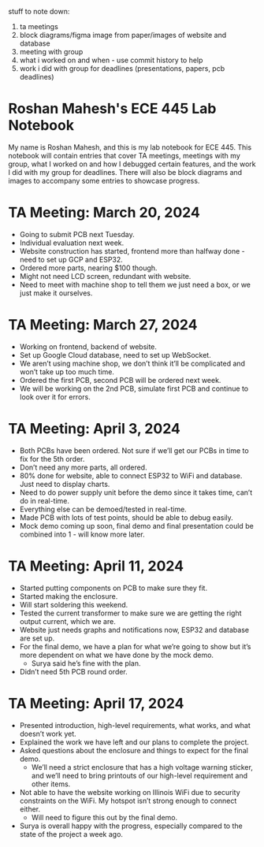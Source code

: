stuff to note down:
1. ta meetings
2. block diagrams/figma image from paper/images of website and database
3. meeting with group
4. what i worked on and when - use commit history to help
5. work i did with group for deadlines (presentations, papers, pcb deadlines)

# Roshan Mahesh's ECE 445 Lab Notebook

My name is Roshan Mahesh, and this is my lab notebook for ECE 445. This notebook will contain entries that cover TA meetings, meetings with my group, what I worked on and how I debugged certain features, and the work I did with my group for deadlines. There will also be block diagrams and images to accompany some entries to showcase progress.

# TA Meeting: March 20, 2024

- Going to submit PCB next Tuesday.
- Individual evaluation next week.
- Website construction has started, frontend more than halfway done - need to set up GCP and ESP32.
- Ordered more parts, nearing $100 though.
- Might not need LCD screen, redundant with website.
- Need to meet with machine shop to tell them we just need a box, or we just make it ourselves.

# TA Meeting: March 27, 2024

- Working on frontend, backend of website.
- Set up Google Cloud database, need to set up WebSocket.
- We aren’t using machine shop, we don’t think it’ll be complicated and won’t take up too much time.
- Ordered the first PCB, second PCB will be ordered next week.
- We will be working on the 2nd PCB, simulate first PCB and continue to look over it for errors.

# TA Meeting: April 3, 2024

- Both PCBs have been ordered. Not sure if we’ll get our PCBs in time to fix for the 5th order.
- Don’t need any more parts, all ordered.
- 80% done for website, able to connect ESP32 to WiFi and database. Just need to display charts.
- Need to do power supply unit before the demo since it takes time, can’t do in real-time.
- Everything else can be demoed/tested in real-time.
- Made PCB with lots of test points, should be able to debug easily.
- Mock demo coming up soon, final demo and final presentation could be combined into 1 - will know more later.

# TA Meeting: April 11, 2024

- Started putting components on PCB to make sure they fit.
- Started making the enclosure.
- Will start soldering this weekend.
- Tested the current transformer to make sure we are getting the right output current, which we are.
- Website just needs graphs and notifications now, ESP32 and database are set up.
- For the final demo, we have a plan for what we’re going to show but it’s more dependent on what we have done by the mock demo.
  - Surya said he’s fine with the plan.
- Didn’t need 5th PCB round order.

# TA Meeting: April 17, 2024

- Presented introduction, high-level requirements, what works, and what doesn’t work yet.
- Explained the work we have left and our plans to complete the project.
- Asked questions about the enclosure and things to expect for the final demo.
  - We’ll need a strict enclosure that has a high voltage warning sticker, and we’ll need to bring printouts of our high-level requirement and other items.
- Not able to have the website working on Illinois WiFi due to security constraints on the WiFi. My hotspot isn’t strong enough to connect either.
  - Will need to figure this out by the final demo.
- Surya is overall happy with the progress, especially compared to the state of the project a week ago.
